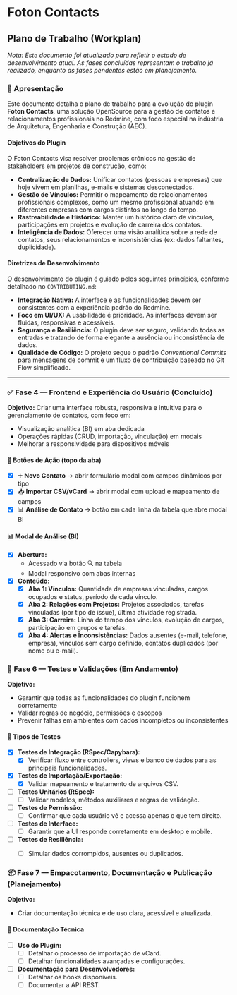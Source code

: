 # Foton Contacts

## Plano de Trabalho (Workplan)

*Nota: Este documento foi atualizado para refletir o estado de desenvolvimento atual. As fases concluídas representam o trabalho já realizado, enquanto as fases pendentes estão em planejamento.*

### 🧭 Apresentação

Este documento detalha o plano de trabalho para a evolução do plugin **Foton Contacts**, uma solução OpenSource para a gestão de contatos e relacionamentos profissionais no Redmine, com foco especial na indústria de Arquitetura, Engenharia e Construção (AEC).

#### Objetivos do Plugin

O Foton Contacts visa resolver problemas crônicos na gestão de stakeholders em projetos de construção, como:

*   **Centralização de Dados:** Unificar contatos (pessoas e empresas) que hoje vivem em planilhas, e-mails e sistemas desconectados.
*   **Gestão de Vínculos:** Permitir o mapeamento de relacionamentos profissionais complexos, como um mesmo profissional atuando em diferentes empresas com cargos distintos ao longo do tempo.
*   **Rastreabilidade e Histórico:** Manter um histórico claro de vínculos, participações em projetos e evolução de carreira dos contatos.
*   **Inteligência de Dados:** Oferecer uma visão analítica sobre a rede de contatos, seus relacionamentos e inconsistências (ex: dados faltantes, duplicidade).

#### Diretrizes de Desenvolvimento

O desenvolvimento do plugin é guiado pelos seguintes princípios, conforme detalhado no `CONTRIBUTING.md`:

*   **Integração Nativa:** A interface e as funcionalidades devem ser consistentes com a experiência padrão do Redmine.
*   **Foco em UI/UX:** A usabilidade é prioridade. As interfaces devem ser fluidas, responsivas e acessíveis.
*   **Segurança e Resiliência:** O plugin deve ser seguro, validando todas as entradas e tratando de forma elegante a ausência ou inconsistência de dados.
*   **Qualidade de Código:** O projeto segue o padrão *Conventional Commits* para mensagens de commit e um fluxo de contribuição baseado no Git Flow simplificado.

---

### ✅ Fase 4 — Frontend e Experiência do Usuário (Concluído)

**Objetivo:** Criar uma interface robusta, responsiva e intuitiva para o gerenciamento de contatos, com foco em:

- Visualização analítica (BI) em aba dedicada
- Operações rápidas (CRUD, importação, vinculação) em modais
- Melhorar a responsividade para dispositivos móveis

#### 🔘 Botões de Ação (topo da aba)
- [x] ➕ **Novo Contato** → abrir formulário modal com campos dinâmicos por tipo
- [x] 📥 **Importar CSV/vCard** → abrir modal com upload e mapeamento de campos
- [x] 📊 **Análise de Contato** → botão em cada linha da tabela que abre modal BI

#### 📊 Modal de Análise (BI)

- [x] **Abertura:**
    - Acessado via botão 🔍 na tabela
    - Modal responsivo com abas internas
- [x] **Conteúdo:**
    - [x] **Aba 1: Vínculos:** Quantidade de empresas vinculadas, cargos ocupados e status, período de cada vínculo.
    - [x] **Aba 2: Relações com Projetos:** Projetos associados, tarefas vinculadas (por tipo de issue), última atividade registrada.
    - [x] **Aba 3: Carreira:** Linha do tempo dos vínculos, evolução de cargos, participação em grupos e tarefas.
    - [x] **Aba 4: Alertas e Inconsistências:** Dados ausentes (e-mail, telefone, empresa), vínculos sem cargo definido, contatos duplicados (por nome ou e-mail).

### 🧪 Fase 6 — Testes e Validações (Em Andamento)

**Objetivo:**

- Garantir que todas as funcionalidades do plugin funcionem corretamente
- Validar regras de negócio, permissões e escopos
- Prevenir falhas em ambientes com dados incompletos ou inconsistentes

#### 🧱 Tipos de Testes

- [x] **Testes de Integração (RSpec/Capybara):**
    - [x] Verificar fluxo entre controllers, views e banco de dados para as principais funcionalidades.
- [x] **Testes de Importação/Exportação:**
    - [x] Validar mapeamento e tratamento de arquivos CSV.
- [ ] **Testes Unitários (RSpec):**
    - [ ] Validar modelos, métodos auxiliares e regras de validação.
- [ ] **Testes de Permissão:**
    - [ ] Confirmar que cada usuário vê e acessa apenas o que tem direito.
- [ ] **Testes de Interface:**
    - [ ] Garantir que a UI responde corretamente em desktop e mobile.
- [ ] **Testes de Resiliência:**
    - [ ] Simular dados corrompidos, ausentes ou duplicados.


### 📦 Fase 7 — Empacotamento, Documentação e Publicação (Planejamento)

**Objetivo:**

- Criar documentação técnica e de uso clara, acessível e atualizada.

#### 📘 Documentação Técnica

- [ ] **Uso do Plugin:**
    - [ ] Detalhar o processo de importação de vCard.
    - [ ] Detalhar funcionalidades avançadas e configurações.
- [ ] **Documentação para Desenvolvedores:**
    - [ ] Detalhar os hooks disponíveis.
    - [ ] Documentar a API REST.